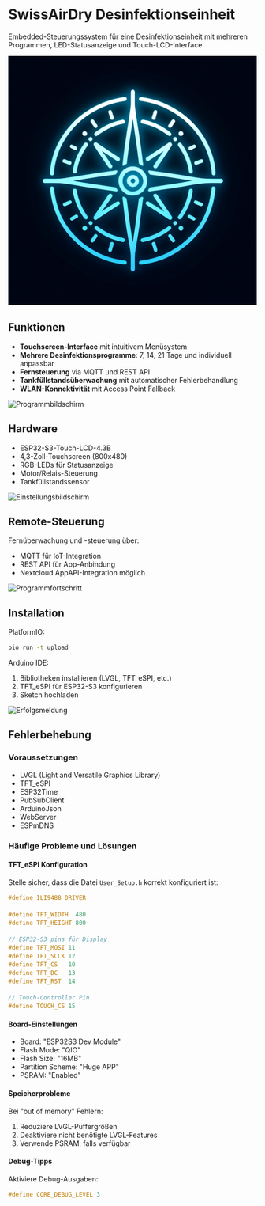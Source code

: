 # SwissAirDry Desinfektionseinheit

Embedded-Steuerungssystem für eine Desinfektionseinheit mit mehreren Programmen, LED-Statusanzeige und Touch-LCD-Interface.

![Hauptbildschirm](generated-icon.png)

## Funktionen

- **Touchscreen-Interface** mit intuitivem Menüsystem
- **Mehrere Desinfektionsprogramme**: 7, 14, 21 Tage und individuell anpassbar
- **Fernsteuerung** via MQTT und REST API
- **Tankfüllstandsüberwachung** mit automatischer Fehlerbehandlung
- **WLAN-Konnektivität** mit Access Point Fallback

![Programmbildschirm](attached_assets/S433851bede1a4c3793861b5fb643d6f3s.avif)

## Hardware

- ESP32-S3-Touch-LCD-4.3B
- 4,3-Zoll-Touchscreen (800x480)
- RGB-LEDs für Statusanzeige
- Motor/Relais-Steuerung
- Tankfüllstandssensor

![Einstellungsbildschirm](attached_assets/S56070200f8a4446fb06db8e067c650405.avif)

## Remote-Steuerung

Fernüberwachung und -steuerung über:
- MQTT für IoT-Integration
- REST API für App-Anbindung
- Nextcloud AppAPI-Integration möglich

![Programmfortschritt](attached_assets/S6a71f53db4d6477595281e14980d78e4r.avif)

## Installation

PlatformIO:
```bash
pio run -t upload
```

Arduino IDE:
1. Bibliotheken installieren (LVGL, TFT_eSPI, etc.)
2. TFT_eSPI für ESP32-S3 konfigurieren
3. Sketch hochladen

![Erfolgsmeldung](attached_assets/S8f152c0235a345998b7c792cc6863d95q.avif)

## Fehlerbehebung

### Voraussetzungen
- LVGL (Light and Versatile Graphics Library)
- TFT_eSPI
- ESP32Time
- PubSubClient
- ArduinoJson
- WebServer
- ESPmDNS

### Häufige Probleme und Lösungen

#### TFT_eSPI Konfiguration
Stelle sicher, dass die Datei `User_Setup.h` korrekt konfiguriert ist:
```cpp
#define ILI9488_DRIVER

#define TFT_WIDTH  480
#define TFT_HEIGHT 800

// ESP32-S3 pins für Display
#define TFT_MOSI 11
#define TFT_SCLK 12
#define TFT_CS   10
#define TFT_DC   13
#define TFT_RST  14

// Touch-Controller Pin
#define TOUCH_CS 15
```

#### Board-Einstellungen
- Board: "ESP32S3 Dev Module"
- Flash Mode: "QIO"
- Flash Size: "16MB"
- Partition Scheme: "Huge APP"
- PSRAM: "Enabled"

#### Speicherprobleme
Bei "out of memory" Fehlern:
1. Reduziere LVGL-Puffergrößen
2. Deaktiviere nicht benötigte LVGL-Features
3. Verwende PSRAM, falls verfügbar

#### Debug-Tipps
Aktiviere Debug-Ausgaben:
```cpp
#define CORE_DEBUG_LEVEL 3
```